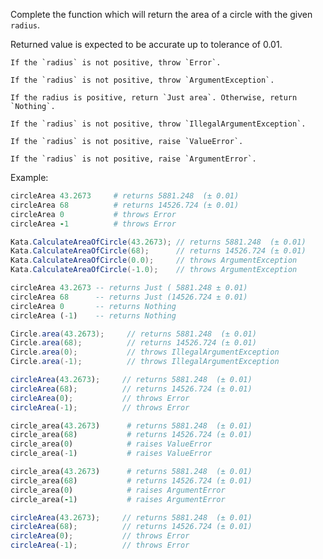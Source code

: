 Complete the function which will return the area of a circle with the given `radius`. 

Returned value is expected to be accurate up to tolerance of 0.01.

~~~if:coffeescript,javascript,typescript
If the `radius` is not positive, throw `Error`.
~~~
~~~if:csharp
If the `radius` is not positive, throw `ArgumentException`.
~~~
~~~if:haskell
If the radius is positive, return `Just area`. Otherwise, return `Nothing`.
~~~
~~~if:java
If the `radius` is not positive, throw `IllegalArgumentException`.
~~~
~~~if:python
If the `radius` is not positive, raise `ValueError`.
~~~
~~~if:ruby
If the `radius` is not positive, raise `ArgumentError`.
~~~

Example:

```coffeescript
circleArea 43.2673     # returns 5881.248  (± 0.01)
circleArea 68          # returns 14526.724 (± 0.01)
circleArea 0           # throws Error
circleArea -1          # throws Error
```
```csharp
Kata.CalculateAreaOfCircle(43.2673); // returns 5881.248  (± 0.01)
Kata.CalculateAreaOfCircle(68);      // returns 14526.724 (± 0.01)
Kata.CalculateAreaOfCircle(0.0);     // throws ArgumentException
Kata.CalculateAreaOfCircle(-1.0);    // throws ArgumentException
```
```haskell
circleArea 43.2673 -- returns Just ( 5881.248 ± 0.01)
circleArea 68      -- returns Just (14526.724 ± 0.01)
circleArea 0       -- returns Nothing
circleArea (-1)    -- returns Nothing
```
```java
Circle.area(43.2673);     // returns 5881.248  (± 0.01)
Circle.area(68);          // returns 14526.724 (± 0.01)
Circle.area(0);           // throws IllegalArgumentException
Circle.area(-1);          // throws IllegalArgumentException
```
```javascript
circleArea(43.2673);     // returns 5881.248  (± 0.01)
circleArea(68);          // returns 14526.724 (± 0.01)
circleArea(0);           // throws Error
circleArea(-1);          // throws Error
```
```python
circle_area(43.2673)      # returns 5881.248  (± 0.01)
circle_area(68)           # returns 14526.724 (± 0.01)
circle_area(0)            # raises ValueError
circle_area(-1)           # raises ValueError
```
```ruby
circle_area(43.2673)      # returns 5881.248  (± 0.01)
circle_area(68)           # returns 14526.724 (± 0.01)
circle_area(0)            # raises ArgumentError
circle_area(-1)           # raises ArgumentError
```
```typescript
circleArea(43.2673);     // returns 5881.248  (± 0.01)
circleArea(68);          // returns 14526.724 (± 0.01)
circleArea(0);           // throws Error
circleArea(-1);          // throws Error
```